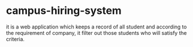 # campus-hiring-system
it is a web application which keeps a record of all student and according to the requirement of company, it filter out those students who will satisfy the criteria.
